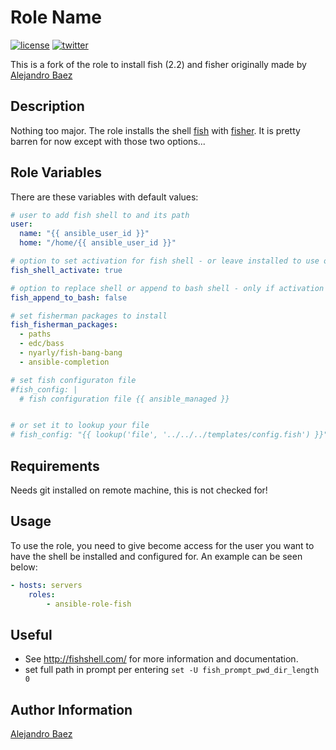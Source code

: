 Role Name
=========
[![license][2i]][2p]
[![twitter][3i]][3p]

This is a fork of the role to install fish (2.2) and fisher originally made by [Alejandro Baez][1]

Description
-----------

Nothing too major. The role installs the shell [fish][4] with [fisher][5].
It is pretty barren for now except with those two options...

Role Variables
--------------

There are these variables with default values:

``` yaml
# user to add fish shell to and its path
user:
  name: "{{ ansible_user_id }}"
  home: "/home/{{ ansible_user_id }}"

# option to set activation for fish shell - or leave installed to use only on demand
fish_shell_activate: true

# option to replace shell or append to bash shell - only if activation is set to true
fish_append_to_bash: false

# set fisherman packages to install
fish_fisherman_packages:
  - paths
  - edc/bass
  - nyarly/fish-bang-bang
  - ansible-completion

# set fish configuraton file
#fish_config: |
  # fish configuration file {{ ansible_managed }}


# or set it to lookup your file
# fish_config: "{{ lookup('file', '../../../templates/config.fish') }}"
```

Requirements
------------

Needs git installed on remote machine, this is not checked for!

Usage
-----

To use the role, you need to give become access for the user you want to have the shell be installed and configured for. An example can be seen below:

``` yaml
- hosts: servers
    roles:
        - ansible-role-fish
```

Useful
------

  * See http://fishshell.com/ for more information and documentation.
  * set full path in prompt per entering ```set -U fish_prompt_pwd_dir_length 0```

Author Information
------------------

[Alejandro Baez][1]

[1]: https://keybase.io/baez
[2i]: https://img.shields.io/badge/license-BSD_2-green.svg
[2p]: ./LICENSE
[3i]: https://img.shields.io/badge/twitter-a_baez-blue.svg
[3p]: https://twitter.com/a_baez
[4]: http://fishshell.com/
[5]: https://github.com/fisherman/fisherman
[6]: https://galaxy.ansible.com/abaez/common
